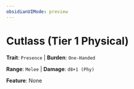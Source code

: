 ```yaml
---
obsidianUIMode: preview
---
```

# Cutlass (Tier 1 Physical)

**Trait**: `Presence` | **Burden**: `One-Handed`

**Range**: `Melee` | **Damage**: `d8+1 (Phy)`

**Feature**: None
